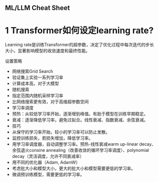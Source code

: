 ML/LLM Cheat Sheet
---

# 1 Transformer如何设定learning rate?

Learning rate是训练Transformer的超参数，决定了优化过程中每次迭代的步长大小，显著影响模型的收敛速度和最终性能。

设置策略

- 网络搜索Grid Search
-   验证集上实验一系列学习率
-   计算成本高，对于大模型
- 随机搜索
-   指定范围内随机采样学习率
-   比网络搜索更有效，对于高维超参数空间
- 学习率调度
-   预热：从较低学习率开始，逐渐增到峰值。有助于模型在训练早期稳定。
-   衰减：逐渐降低学习率，避免过拟合。线性衰减、指数衰减、余弦衰减。
- 技巧
-   从保守的学习率开始，较小的学习率可以防止发散。
-   监控训练损失，若损失增加，降低学习率。
-   用学习率调度器，自动调整学习率。预热-线性衰减warm up-linear decay、余弦退火consine annealing（改善收敛的循环学习率调度）、polynomial decay（灵活调度，允许不同衰减率）
-   用不同的优化器（Adam, AdamW）
-   考虑批大小和模型大小，更大的批大小和模型需要更低的学习率。
-   微调预训练模型，需要更低的学习率。
